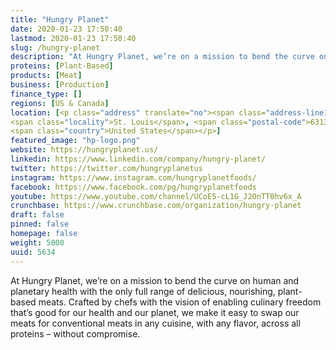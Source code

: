 ```yaml
---
title: "Hungry Planet"
date: 2020-01-23 17:50:40
lastmod: 2020-01-23 17:50:40
slug: /hungry-planet
description: "At Hungry Planet, we’re on a mission to bend the curve on human and planetary health with the only full range of delicious, nourishing, plant-based meats. Crafted by chefs with the vision of enabling culinary freedom that’s good for our health and our planet, we make it easy to swap our meats for conventional meats in any cuisine, with any flavor, across all proteins – without compromise."
proteins: [Plant-Based]
products: [Meat]
business: [Production]
finance_type: []
regions: [US & Canada]
location: [<p class="address" translate="no"><span class="address-line1">Clayton Road</span><br>
<span class="locality">St. Louis</span>, <span class="postal-code">63131</span><br>
<span class="country">United States</span></p>]
featured_image: "hp-logo.png"
website: https://hungryplanet.us/
linkedin: https://www.linkedin.com/company/hungry-planet/
twitter: https://twitter.com/hungryplanetus
instagram: https://www.instagram.com/hungryplanetfoods/
facebook: https://www.facebook.com/pg/hungryplanetfoods
youtube: https://www.youtube.com/channel/UCoE5-cL1G_J2OnTT0hv6x_A
crunchbase: https://www.crunchbase.com/organization/hungry-planet
draft: false
pinned: false
homepage: false
weight: 5000
uuid: 5634
---
```

At Hungry Planet, we’re on a mission to bend the curve on human and planetary health with the only full range of delicious, nourishing, plant-based meats. Crafted by chefs with the vision of enabling culinary freedom that’s good for our health and our planet, we make it easy to swap our meats for conventional meats in any cuisine, with any flavor, across all proteins – without compromise.
